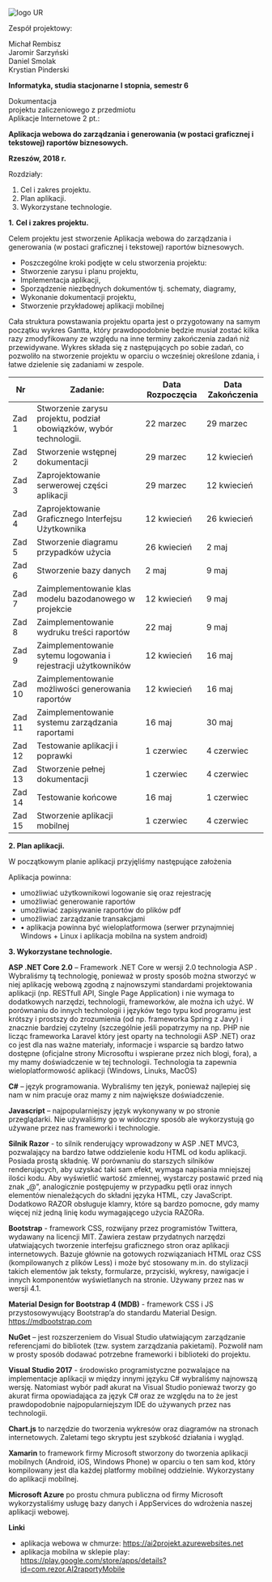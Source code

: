 

![logo UR](https://image.ibb.co/nqjDAy/Bez_tytu_u.png)


Zespół projektowy:

Michał Rembisz  
Jaromir Sarzyński  
Daniel Smolak  
Krystian Pinderski  


**Informatyka, studia stacjonarne I stopnia, semestr 6**

Dokumentacja  
projektu zaliczeniowego z przedmiotu  
Aplikacje Internetowe 2 pt.:

**Aplikacja webowa do zarządzania i generowania (w postaci graficznej i tekstowej) raportów biznesowych.**

**Rzeszów, 2018 r.**

Rozdziały:
1. Cel i zakres projektu.
2. Plan aplikacji.
3. Wykorzystane technologie.

**1.** **Cel i zakres projektu.**

Celem projektu jest stworzenie Aplikacja webowa do zarządzania i generowania (w postaci graficznej i tekstowej) raportów biznesowych.

  
- Poszczególne kroki podjęte w celu stworzenia projektu:
- Stworzenie zarysu i planu projektu,
- Implementacja aplikacji,
- Sporządzenie niezbędnych dokumentów tj. schematy, diagramy,
- Wykonanie dokumentacji projektu,
- Stworzenie przykładowej aplikacji mobilnej

  
Cała struktura powstawania projektu oparta jest o przygotowany na samym początku wykres Gantta, który prawdopodobnie będzie musiał zostać kilka razy zmodyfikowany ze względu na inne terminy zakończenia zadań niż przewidywane. Wykres składa się z następujących po sobie zadań, co pozwoliło na stworzenie projektu w oparciu o wcześniej określone zdania, i łatwe dzielenie się zadaniami w zespole.  



|Nr  | Zadanie: | Data Rozpoczęcia | Data Zakończenia 
|--|--|--|--|
| Zad 1 | Stworzenie zarysu projektu, podział obowiązków, wybór technologii. | 22 marzec | 29 marzec |
| Zad 2 | Stworzenie wstępnej dokumentacji | 29 marzec | 12 kwiecień |
| Zad 3 | Zaprojektowanie serwerowej części aplikacji | 29 marzec | 12 kwiecień |
| Zad 4 | Zaprojektowanie Graficznego Interfejsu Użytkownika | 12 kwiecień | 26 kwiecień |
| Zad 5 | Stworzenie diagramu przypadków użycia | 26 kwiecień | 2 maj |
| Zad 6 | Stworzenie bazy danych | 2 maj | 9 maj |
| Zad 7 | Zaimplementowanie klas modelu bazodanowego w projekcie | 12 kwiecień | 9 maj |
| Zad 8 | Zaimplementowanie wydruku treści raportów | 22 maj | 9 maj |
| Zad 9 | Zaimplementowanie sytemu logowania i rejestracji użytkowników | 12 kwiecień | 16 maj |
| Zad 10 | Zaimplementowanie możliwości generowania raportów | 12 kwiecień | 16 maj |
| Zad 11 | Zaimplementowanie systemu zarządzania raportami | 16 maj |30 maj  |
| Zad 12 | Testowanie aplikacji i poprawki | 1 czerwiec | 4 czerwiec |
| Zad 13 | Stworzenie pełnej dokumentacji  | 1 czerwiec | 4 czerwiec |
| Zad 14 | Testowanie końcowe | 16 maj | 1 czerwiec |
| Zad 15 | Stworzenie aplikacji mobilnej | 1 czerwiec | 4 czerwiec |

 
**2. Plan aplikacji.**

W początkowym planie aplikacji przyjęliśmy następujące założenia

Aplikacja powinna:
- umożliwiać użytkownikowi logowanie się oraz rejestrację
- umożliwiać generowanie raportów
- umożliwiać zapisywanie raportów do plików pdf
- umożliwiać  zarządzanie transakcjami
- •	aplikacja powinna być wieloplatformowa (serwer przynajmniej Windows + Linux i aplikacja mobilna na system android)

**3. Wykorzystane technologie.**

**ASP .NET Core 2.0** – Framework .NET Core w wersji 2.0 technologia ASP . Wybraliśmy tą technologię, ponieważ w prosty sposób można stworzyć w niej aplikację webową zgodną z najnowszymi standardami projektowania aplikacji (np. RESTfull API, Single Page Application) i nie wymaga to dodatkowych narzędzi, technologii, frameworków, ale można ich użyć. W porównaniu do innych technologii i języków tego typu kod programu jest krótszy i prostszy do zrozumienia (od np. frameworka Spring z Javy) i znacznie bardziej czytelny (szczególnie jeśli popatrzymy na  np. PHP nie licząc frameworka Laravel który jest oparty na technologii ASP .NET) oraz co jest dla nas ważne materiały, informacje i wsparcie są bardzo łatwo dostępne (oficjalne strony Microsoftu i wspierane przez nich blogi, fora), a my mamy doświadczenie w tej technologii. Technologia ta zapewnia wieloplatformowość aplikacji (Windows, Linuks, MacOS)

**C#** – język programowania.  Wybraliśmy ten język, ponieważ najlepiej się nam w nim pracuje oraz mamy z nim największe doświadczenie.

**Javascript** – najpopularniejszy język wykonywany w po stronie przeglądarki. Nie używaliśmy go w widoczny sposób ale wykorzystują go używane przez nas frameworki i technologie.

**Silnik Razor** - to silnik renderujący wprowadzony w ASP .NET MVC3, pozwalający na bardzo łatwe oddzielenie kodu HTML od kodu aplikacji. Posiada prostą składnię. W porównaniu do starszych silników renderujących, aby uzyskać taki sam efekt, wymaga napisania mniejszej ilości kodu. Aby wyświetlić wartość zmiennej, wystarczy postawić przed nią znak „@”, analogicznie postępujemy w przypadku pętli oraz innych elementów nienależących do składni języka HTML, czy JavaScript. Dodatkowo RAZOR obsługuje klamry, które są bardzo pomocne, gdy mamy więcej niż jedną linię kodu wymagającego użycia RAZORa.

**Bootstrap** - framework CSS, rozwijany przez programistów Twittera, wydawany na licencji MIT. Zawiera zestaw przydatnych narzędzi ułatwiających tworzenie interfejsu graficznego stron oraz aplikacji internetowych. Bazuje głównie na gotowych rozwiązaniach HTML oraz CSS (kompilowanych z plików Less) i może być stosowany m.in. do stylizacji takich elementów jak teksty, formularze, przyciski, wykresy, nawigacje i innych komponentów wyświetlanych na stronie. Używany przez nas w wersji 4.1.

**Material Design for Bootstrap 4 (MDB)** - framework CSS i JS przystosowywujący Bootstrap’a do standardu Material Design.
https://mdbootstrap.com

**NuGet** – jest rozszerzeniem do Visual Studio ułatwiającym zarządzanie referencjami do bibliotek (tzw. system zarządzania pakietami). Pozwolił nam w  prosty sposób dodawać potrzebne frameworki i biblioteki do projektu.

**Visual Studio 2017** - środowisko programistyczne pozwalające na implementacje aplikacji w między innymi języku C# wybraliśmy najnowszą wersję. Natomiast wybór padł akurat na Visual Studio ponieważ tworzy go akurat firma opowiadająca za język C# oraz ze względu na to że jest prawdopodobnie najpopularniejszym IDE do używanych przez nas technologii.

**Chart.js** to narzędzie do tworzenia wykresów oraz diagramów na stronach internetowych. Zaletami tego skryptu jest szybkość działania i wygląd.

**Xamarin** to framework firmy Microsoft stworzony do tworzenia aplikacji mobilnych (Android, iOS, Windows Phone) w oparciu o ten sam kod, który kompilowany jest dla każdej platformy mobilnej oddzielnie. Wykorzystany do aplikacji mobilnej.

**Microsoft Azure** po prostu chmura publiczna od firmy Microsoft wykorzystaliśmy usługę bazy danych i AppServices do wdrożenia naszej aplikacji webowej.

**Linki**
- aplikacja webowa w chmurze: https://ai2projekt.azurewebsites.net
- aplikacja mobilna w sklepie play: https://play.google.com/store/apps/details?id=com.rezor.AI2raportyMobile

